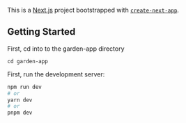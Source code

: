 This is a [Next.js](https://nextjs.org/) project bootstrapped with [`create-next-app`](https://github.com/vercel/next.js/tree/canary/packages/create-next-app).

## Getting Started

First, cd into to the garden-app directory
```
cd garden-app
```

First, run the development server:
```bash
npm run dev
# or
yarn dev
# or
pnpm dev
```



